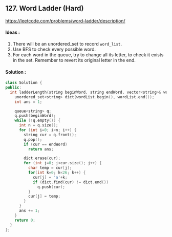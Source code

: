 ## **127. Word Ladder (Hard)**


https://leetcode.com/problems/word-ladder/description/


#### Ideas :
1. There will be an unordered_set to record `word_list`.
2. Use BFS to check every possible word. 
3. For each word in the queue, try to change all its letter, to check it exists in the set. Remember to revert its original letter in the end.


#### Solution :
```C++
class Solution {
public:
  int ladderLength(string beginWord, string endWord, vector<string>& wordList) {
    unordered_set<string> dict(wordList.begin(), wordList.end());
    int ans = 1;

    queue<string> q;
    q.push(beginWord);
    while (!q.empty()) {
      int n = q.size();
      for (int i=0; i<n; i++) {
        string cur = q.front();
        q.pop();
        if (cur == endWord)
          return ans;

        dict.erase(cur);
        for (int j=0; j<cur.size(); j++) {
          char temp = cur[j];
          for(int k=0; k<26; k++) {
            cur[j] = 'a'+k;
            if (dict.find(cur) != dict.end()) 
              q.push(cur);
          }
          cur[j] = temp;
        }
      }
      ans += 1;
    }
    return 0;
  }
};
```